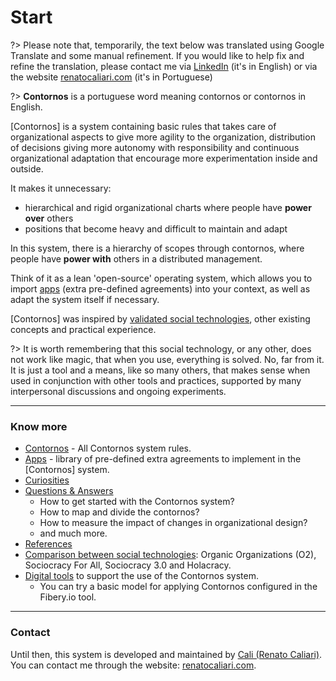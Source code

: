 # Start

?> Please note that, temporarily, the text below was translated using Google Translate and some manual refinement. If you would like to help fix and refine the translation, please contact me via [LinkedIn](https://www.linkedin.com/in/renatocaliari/) (it's in English) or via the website [renatocaliari.com](https://www.renatocaliari.com) (it's in Portuguese) 

?> **Contornos** is a portuguese word meaning contornos or contornos in English.

[Contornos] is a system containing basic rules that takes care of organizational aspects to give more agility to the organization, distribution of decisions giving more autonomy with responsibility and continuous organizational adaptation that encourage more experimentation inside and outside.

It makes it unnecessary:
- hierarchical and rigid organizational charts where people have **power over** others
- positions that become heavy and difficult to maintain and adapt

In this system, there is a hierarchy of scopes through contornos, where people have **power with** others in a distributed management.

Think of it as a lean 'open-source' operating system, which allows you to import [apps](en/apps) (extra pre-defined agreements) into your context, as well as adapt the system itself if necessary.

[Contornos] was inspired by [validated social technologies](en/technologies), other existing concepts and practical experience.

?> It is worth remembering that this social technology, or any other, does not work like magic, that when you use, everything is solved. No, far from it. It is just a tool and a means, like so many others, that makes sense when used in conjunction with other tools and practices, supported by many interpersonal discussions and ongoing experiments.

---
### Know more
- [Contornos](en/contornos) - All Contornos system rules.
- [Apps](en/apps) - library of pre-defined extra agreements to implement in the [Contornos] system.
- [Curiosities](en/curiosities)
- [Questions & Answers](en/questions)
  - How to get started with the Contornos system?
  - How to map and divide the contornos?
  - How to measure the impact of changes in organizational design?
  - and much more.
- [References](en/references)
- [Comparison between social technologies](en/technologies): Organic Organizations (O2), Sociocracy For All, Sociocracy 3.0 and Holacracy.
- [Digital tools](en/tools) to support the use of the Contornos system.
  - You can try a basic model for applying Contornos configured in the Fibery.io tool.

---

### Contact
Until then, this system is developed and maintained by [Cali (Renato Caliari)](https://www.linkedin.com/in/renatocaliari/). You can contact me through the website: [renatocaliari.com](https://renatocaliari.com/).
